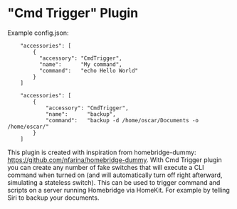 
# "Cmd Trigger" Plugin

Example config.json:

```
    "accessories": [
        {
          "accessory": "CmdTrigger",
          "name":      "My command",
          "command":   "echo Hello World"
        }   
    ]

```

```
    "accessories": [
	    {
	        "accessory": "CmdTrigger",
	        "name":      "backup",
	        "command":   "backup -d /home/oscar/Documents -o /home/oscar/"
	    }
    ]
```

This plugin is created with inspiration from homebridge-dummy: https://github.com/nfarina/homebridge-dummy.
With Cmd Trigger plugin you can create any number of fake switches that will execute a CLI command when turned on (and will automatically turn off right afterward, simulating a stateless switch). This can be used to trigger command and scripts on a server running Homebridge via HomeKit. For example by telling Siri to backup your documents.





